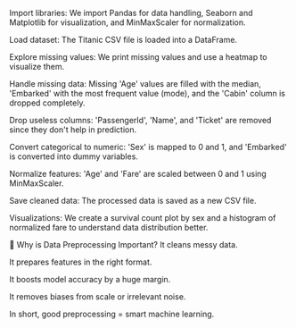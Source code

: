 Import libraries: We import Pandas for data handling, Seaborn and Matplotlib for visualization, and MinMaxScaler for normalization.

Load dataset: The Titanic CSV file is loaded into a DataFrame.

Explore missing values: We print missing values and use a heatmap to visualize them.

Handle missing data: Missing 'Age' values are filled with the median, 'Embarked' with the most frequent value (mode), and the 'Cabin' column is dropped completely.

Drop useless columns: 'PassengerId', 'Name', and 'Ticket' are removed since they don't help in prediction.

Convert categorical to numeric: 'Sex' is mapped to 0 and 1, and 'Embarked' is converted into dummy variables.

Normalize features: 'Age' and 'Fare' are scaled between 0 and 1 using MinMaxScaler.

Save cleaned data: The processed data is saved as a new CSV file.

Visualizations: We create a survival count plot by sex and a histogram of normalized fare to understand data distribution better.

🌟 Why is Data Preprocessing Important?
It cleans messy data.

It prepares features in the right format.

It boosts model accuracy by a huge margin.

It removes biases from scale or irrelevant noise.

In short, good preprocessing = smart machine learning.
